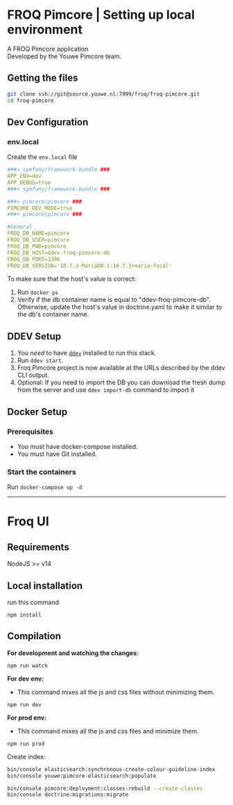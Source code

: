 # FROQ Pimcore | Setting up local environment

A FROQ Pimcore application  
Developed by the Youwe Pimcore team.

## Getting the files
```bash
git clone ssh://git@source.youwe.nl:7999/froq/froq-pimcore.git
cd froq-pimcore
```

## Dev Configuration

### env.local
Create the `env.local` file
```yaml
###> symfony/framework-bundle ###
APP_ENV=dev
APP_DEBUG=true
###< symfony/framework-bundle ###

###> pimcore/pimcore ###
PIMCORE_DEV_MODE=true
###< pimcore/pimcore ###

#General
FROQ_DB_NAME=pimcore
FROQ_DB_USER=pimcore
FROQ_DB_PWD=pimcore
FROQ_DB_HOST=ddev-froq-pimcore-db
FROQ_DB_PORT=3306
FROQ_DB_VERSION='10.7.3-MariaDB-1:10.7.3+maria~focal'
```

To make sure that the host's value is correct:

1. Run ``docker ps``
2. Verify if the db container name is equal to "ddev-froq-pimcore-db". Otherwise, update the host's value in doctrine.yaml to make it similar to the db's container name.

## DDEV Setup

1. You *need* to have [`ddev`](https://ddev.readthedocs.io/en/stable/#installation) installed to run this stack.
2. Run `ddev start`.
3. Froq Pimcore project is now available at the URLs described by the ddev CLI output.
4. Optional: If you need to import the DB you can download the fresh dump from the server and use `ddev import-db` command to import it

## Docker Setup

### Prerequisites

* You must have docker-compose installed.
* You must have Git installed.

### Start the containers
Run `docker-compose up -d`

-----------------------------------------------------------------

# Froq UI

## Requirements

NodeJS >= v14

## Local installation

run this command
```shell
npm install
```

## Compilation

**For development and watching the changes:**

```shell
npm run watch
```

**For dev env:**
- This command mixes all the js and css files without minimizing them.

```shell
npm run dev
```

**For prod env:**
- This command mixes all the js and css files and minimize them.

```shell
npm run prod
```

Create index:
```bash
bin/console elasticsearch:synchronous-create-colour-guideline-index
bin/console youwe:pimcore-elasticsearch:populate

bin/console pimcore:deployment:classes-rebuild --create-classes
bin/console doctrine:migrations:migrate
```